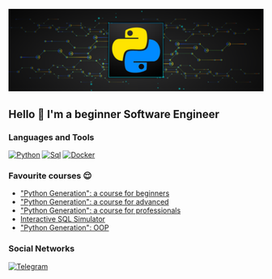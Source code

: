 ![Header](https://github.com/BabichRostislav/BabichRostislav/blob/main/ASSETS/python.png) 

## Hello 👋 I'm a beginner Software Engineer

### Languages and Tools 
[![Python](https://img.shields.io/badge/Python-090909?style=for-the-badge&logo=python&logoColor=00BFFF)](https://www.python.org/)
[![Sql](https://img.shields.io/badge/Sql-090909?style=for-the-badge&logo=mySql&logoColor=FFFF00)](https://skillbox.ru/media/code/chto-takoe-sql-kak-ustroen-zachem-nuzhen-i-kak-s-nim-rabotat/) 
[![Docker](https://img.shields.io/badge/Docker-090909?style=for-the-badge&logo=docker&logoColor=00BFFF)](https://www.docker.com/)


### Favourite courses 😌
- ["Python Generation": a course for beginners](https://stepik.org/course/58852/info)
- ["Python Generation": a course for advanced](https://stepik.org/course/68343/info)
- ["Python Generation": a course for professionals](https://stepik.org/course/82541/info)
- [Interactive SQL Simulator](https://stepik.org/course/63054/info)
- ["Python Generation": OOP](https://stepik.org/course/98974/info)

### Social Networks 
[![Telegram](https://img.shields.io/badge/Telegram-090909?style=for-the-badge&logo=Telegram&logoColor=27AOD9)](https://t.me/RostislavDSP)
